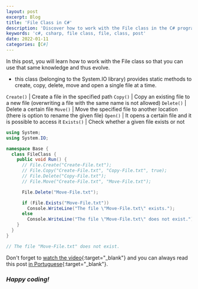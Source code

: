 ```yaml
---
layout: post
excerpt: Blog
title: 'File Class in C#'
description: 'Discover how to work with the File class in the C# programming language. Get answers to your questions with the theory and examples presented.'
keywords: 'c#, csharp, file class, file, class, post'
date: 2022-01-11
categories: [C#]
---
```


In this post, you will learn how to work with the File class so that you can use that same knowledge and thus evolve.

- this class (belonging to the System.IO library) provides static methods to create, copy, delete, move and open a single file at a time.

`Create()` | Create a file in the specified path
`Copy()` | Copy an existing file to a new file (overwriting a file with the same name is not allowed)
`Delete()` | Delete a certain file
`Move()` | Move the specified file to another location (there is option to rename the given file)
`Open()` | It opens a certain file and it is possible to access it
`Exists()` | Check whether a given file exists or not

```csharp
using System;
using System.IO;

namespace Base {
  class FileClass {
    public void Run() {
      // File.Create("Create-File.txt");
      // File.Copy("Create-File.txt", "Copy-File.txt", true);
      // File.Delete("Copy-File.txt");
      // File.Move("Create-File.txt", "Move-File.txt");

      File.Delete("Move-File.txt");

      if (File.Exists("Move-File.txt"))
        Console.WriteLine("The file \"Move-File.txt\" exists.");
      else
        Console.WriteLine("The file \"Move-File.txt\" does not exist.");
    }
  }
}

// The file "Move-File.txt" does not exist.
```

Don't forget to [watch the video](https://youtu.be/jW8uXGlFwZo){:target="\_blank"} and you can always read this post [in Portuguese](https://caffeinealgorithm.com/blog/20220111/classe-file-em-csharp/){:target="\_blank"}.

### _Happy coding!_
